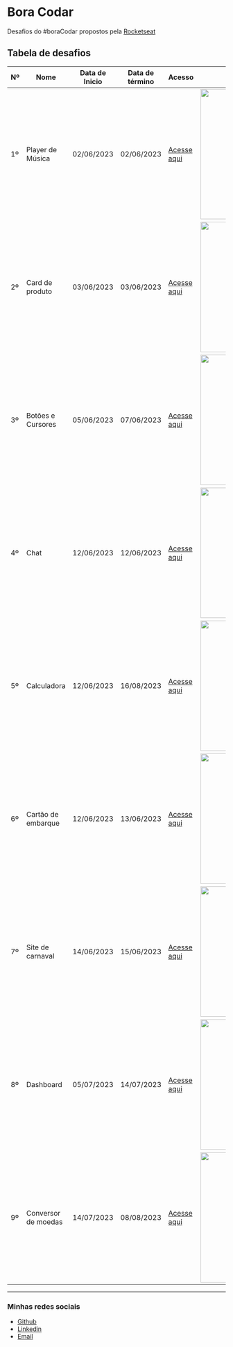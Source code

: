 # Bora Codar

Desafios do #boraCodar propostos pela [Rocketseat](https://www.rocketseat.com.br/)

## Tabela de desafios

| Nº  | Nome                | Data de Inicio | Data de término | Acesso                                                     | Preview                                                                                                             |
| --- | ------------------- | -------------- | --------------- | ---------------------------------------------------------- | ------------------------------------------------------------------------------------------------------------------- |
| 1º  | Player de Música    | 02/06/2023     | 02/06/2023      | [Acesse aqui](./desafios/01/index.html)                    | <a href="01"><img width="300px" src="https://github.com/maykbrito/boracodar/raw/main/01/.github/preview.jpg" /></a> |
| 2º  | Card de produto     | 03/06/2023     | 03/06/2023      | [Acesse aqui](./desafios/02/index.html)                    | <a href="01"><img width="300px" src="https://github.com/maykbrito/boracodar/raw/main/02/.github/preview.jpg" /></a> |
| 3º  | Botões e Cursores   | 05/06/2023     | 07/06/2023      | [Acesse aqui](./desafios/03/index.html)                    | <a href="01"><img width="300px" src="https://github.com/maykbrito/boracodar/raw/main/03/.github/preview.jpg" /></a> |
| 4º  | Chat                | 12/06/2023     | 12/06/2023      | [Acesse aqui](./desafios/04/index.html)                    | <a href="01"><img width="300px" src="https://github.com/maykbrito/boracodar/raw/main/04/.github/preview.jpg" /></a> |
| 5º  | Calculadora         | 12/06/2023     | 16/08/2023      | [Acesse aqui](./desafios/05/index.html)                    | <a href="01"><img width="300px" src="https://github.com/maykbrito/boracodar/raw/main/05/.github/preview.jpg" /></a> |
| 6º  | Cartão de embarque  | 12/06/2023     | 13/06/2023      | [Acesse aqui](./desafios/06/rocketseat-version/index.html) | <a href="01"><img width="300px" src="https://github.com/maykbrito/boracodar/raw/main/06/.github/preview.jpg" /></a> |
| 7º  | Site de carnaval    | 14/06/2023     | 15/06/2023      | [Acesse aqui](./desafios/07/index.html)                    | <a href="01"><img width="300px" src="https://github.com/maykbrito/boracodar/raw/main/07/.github/preview.jpg" /></a> |
| 8º  | Dashboard           | 05/07/2023     | 14/07/2023      | [Acesse aqui](./desafios/08/index.html)                    | <a href="01"><img width="300px" src="https://github.com/maykbrito/boracodar/raw/main/08/.github/preview.jpg" /></a> |
| 9º  | Conversor de moedas | 14/07/2023     | 08/08/2023      | [Acesse aqui](./desafios/09/index.html)                    | <a href="01"><img width="300px" src="https://github.com/maykbrito/boracodar/raw/main/09/.github/preview.jpg" /></a> |

---

### Minhas redes sociais

- [Github](https://github.com/Akumanoir)
- [Linkedin](https://www.linkedin.com/in/cristiano-reis-6228b4215/)
- [Email](mailto:cristianoreisjr@outlook.com?)
